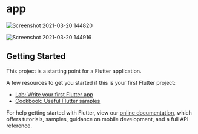 # app
<p align="center">
  
![Screenshot 2021-03-20 144820](https://user-images.githubusercontent.com/71972610/111863001-571e6000-898b-11eb-9db0-4fe79c11f4a5.png)


![Screenshot 2021-03-20 144916](https://user-images.githubusercontent.com/71972610/111863020-79b07900-898b-11eb-9d42-90ade0f523a9.png)

</p>

## Getting Started

This project is a starting point for a Flutter application.

A few resources to get you started if this is your first Flutter project:

- [Lab: Write your first Flutter app](https://flutter.dev/docs/get-started/codelab)
- [Cookbook: Useful Flutter samples](https://flutter.dev/docs/cookbook)

For help getting started with Flutter, view our
[online documentation](https://flutter.dev/docs), which offers tutorials,
samples, guidance on mobile development, and a full API reference.
